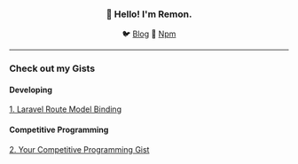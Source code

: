 <h3 align="center">👋 Hello! I'm Remon.</h3>

<p align="center">
  🐦 <a href="https://dev.to/remonhasan">Blog</a> 🐹
  <a href="https://www.npmjs.com/~remonhasan">Npm</a>
</p>

---

### Check out my Gists

#### Developing
[1. Laravel Route Model Binding](https://gist.github.com/Remonhasan/f3c4f184d3c2f9be70cdb5d57d79b2d7)

#### Competitive Programming
[2. Your Competitive Programming Gist](https://gist.github.com/Remonhasan/your-gist-id)

